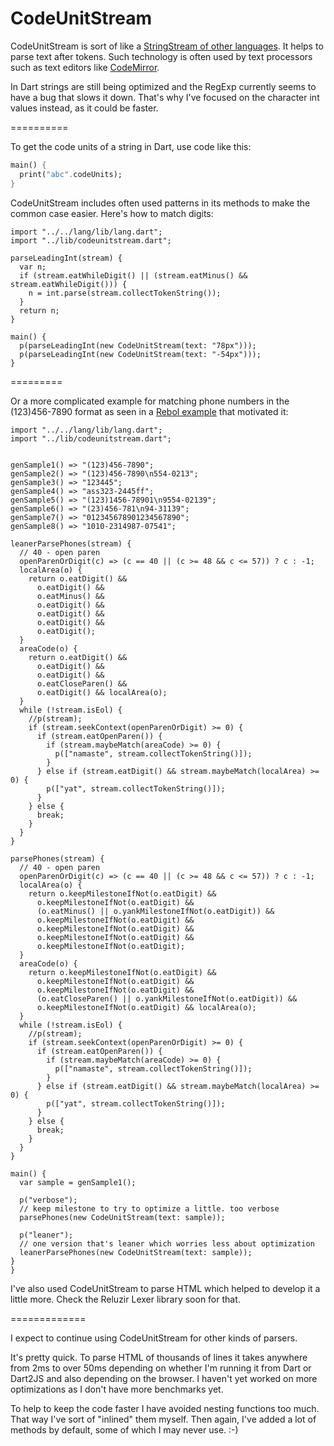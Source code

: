CodeUnitStream
==============

CodeUnitStream is sort of like a [StringStream of other languages](http://www.cplusplus.com/reference/sstream/stringstream/). It helps to parse text after tokens. Such technology is often used by text processors such as text editors like [CodeMirror](https://github.com/marijnh/CodeMirror/blob/master/mode/xml/index.html).

In Dart strings are still being optimized and the RegExp currently seems to have a bug that slows it down. That's why I've focused on the character int values instead, as it could be faster.

==========

To get the code units of a string in Dart, use code like this:

```dart
main() {
  print("abc".codeUnits);
}
```

CodeUnitStream includes often used patterns in its methods to make the common case easier. Here's how to match digits:

```
import "../../lang/lib/lang.dart";
import "../lib/codeunitstream.dart";

parseLeadingInt(stream) {
  var n;
  if (stream.eatWhileDigit() || (stream.eatMinus() && stream.eatWhileDigit())) {
    n = int.parse(stream.collectTokenString());
  }
  return n;
}

main() {
  p(parseLeadingInt(new CodeUnitStream(text: "78px")));
  p(parseLeadingInt(new CodeUnitStream(text: "-54px")));
}
```

=========

Or a more complicated example for matching phone numbers in the (123)456-7890 format as seen in a [Rebol example](http://rebol2.blogspot.com.br/2013/07/parse-aid.html) that motivated it:

```
import "../../lang/lib/lang.dart";
import "../lib/codeunitstream.dart";


genSample1() => "(123)456-7890";
genSample2() => "(123)456-7890\n554-0213";
genSample3() => "123445";
genSample4() => "ass323-2445ff";
genSample5() => "(123)1456-78901\n9554-02139";
genSample6() => "(23)456-781\n94-31139";
genSample7() => "012345678901234567890";
genSample8() => "1010-2314987-07541";

leanerParsePhones(stream) {
  // 40 - open paren
  openParenOrDigit(c) => (c == 40 || (c >= 48 && c <= 57)) ? c : -1;
  localArea(o) {
    return o.eatDigit() &&
      o.eatDigit() &&
      o.eatMinus() &&
      o.eatDigit() &&
      o.eatDigit() &&
      o.eatDigit() &&
      o.eatDigit();
  }
  areaCode(o) {
    return o.eatDigit() &&
      o.eatDigit() &&
      o.eatDigit() &&
      o.eatCloseParen() &&
      o.eatDigit() && localArea(o);
  }
  while (!stream.isEol) {
    //p(stream);
    if (stream.seekContext(openParenOrDigit) >= 0) {
      if (stream.eatOpenParen()) {
        if (stream.maybeMatch(areaCode) >= 0) {
          p(["namaste", stream.collectTokenString()]);
        }
      } else if (stream.eatDigit() && stream.maybeMatch(localArea) >= 0) {
        p(["yat", stream.collectTokenString()]);
      }
    } else {
      break;
    }
  }
}

parsePhones(stream) {
  // 40 - open paren
  openParenOrDigit(c) => (c == 40 || (c >= 48 && c <= 57)) ? c : -1;
  localArea(o) {
    return o.keepMilestoneIfNot(o.eatDigit) &&
      o.keepMilestoneIfNot(o.eatDigit) &&
      (o.eatMinus() || o.yankMilestoneIfNot(o.eatDigit)) &&
      o.keepMilestoneIfNot(o.eatDigit) &&
      o.keepMilestoneIfNot(o.eatDigit) &&
      o.keepMilestoneIfNot(o.eatDigit) &&
      o.keepMilestoneIfNot(o.eatDigit);
  }
  areaCode(o) {
    return o.keepMilestoneIfNot(o.eatDigit) &&
      o.keepMilestoneIfNot(o.eatDigit) &&
      o.keepMilestoneIfNot(o.eatDigit) &&
      (o.eatCloseParen() || o.yankMilestoneIfNot(o.eatDigit)) &&
      o.keepMilestoneIfNot(o.eatDigit) && localArea(o);
  }
  while (!stream.isEol) {
    //p(stream);
    if (stream.seekContext(openParenOrDigit) >= 0) {
      if (stream.eatOpenParen()) {
        if (stream.maybeMatch(areaCode) >= 0) {
          p(["namaste", stream.collectTokenString()]);
        }
      } else if (stream.eatDigit() && stream.maybeMatch(localArea) >= 0) {
        p(["yat", stream.collectTokenString()]);
      }
    } else {
      break;
    }
  }
}

main() {
  var sample = genSample1();
  
  p("verbose");
  // keep milestone to try to optimize a little. too verbose
  parsePhones(new CodeUnitStream(text: sample));
  
  p("leaner");
  // one version that's leaner which worries less about optimization
  leanerParsePhones(new CodeUnitStream(text: sample));
}
}
```

I've also used CodeUnitStream to parse HTML which helped to develop it a little more. Check the Reluzir Lexer library soon for that.

=============

I expect to continue using CodeUnitStream for other kinds of parsers.

It's pretty quick. To parse HTML of thousands of lines it takes anywhere from 2ms to over 50ms depending on whether I'm running it from Dart or Dart2JS and also depending on the browser. I haven't yet worked on more optimizations as I don't have more benchmarks yet.

To help to keep the code faster I have avoided nesting functions too much. That way I've sort of "inlined" them myself. Then again, I've added a lot of methods by default, some of which I may never use. :-)


